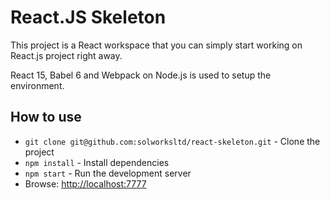 # React.JS Skeleton

This project is a React workspace that you can simply start working on
React.js project right away.

React 15, Babel 6 and Webpack on Node.js is used to setup the
environment.

## How to use
- `git clone git@github.com:solworksltd/react-skeleton.git` - Clone the project
- `npm install` - Install dependencies
- `npm start` - Run the development server
- Browse: [http://localhost:7777](http://localhost:7777)
